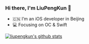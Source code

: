 ### Hi there, I'm LiuPengKun 👋

- 🇨🇳 I’m an iOS developer in Beijing
- 💻 Focusing on OC & Swift



[![liupengkun's github stats](https://github-readme-stats.vercel.app/api?username=LiuPengKun1993)](https://github.com/anuraghazra/github-readme-stats)

